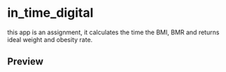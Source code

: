 # in_time_digital

this app is an assignment, it calculates the time the BMI, BMR and returns ideal weight and obesity rate.

## Preview
